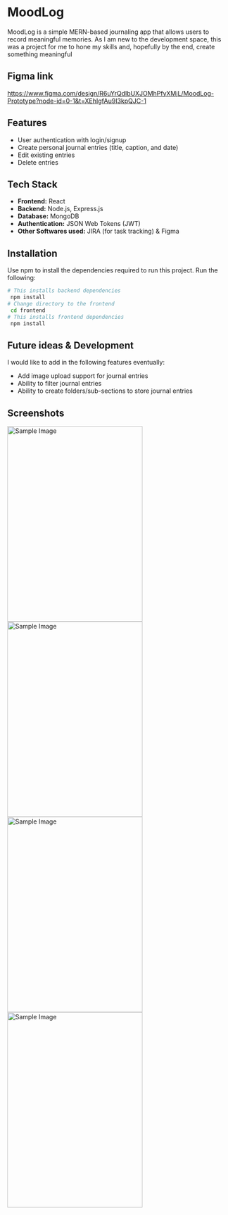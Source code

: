 # MoodLog

MoodLog is a simple MERN-based journaling app that allows users to record meaningful memories. As I am new to the development space, this was a project for me to hone my skills and, hopefully by the end, create something meaningful 

## Figma link
https://www.figma.com/design/R6uYrQdlbUXJOMhPfyXMjL/MoodLog-Prototype?node-id=0-1&t=XEhIgfAu9I3kpQJC-1

## Features

- User authentication with login/signup
- Create personal journal entries (title, caption, and date)
- Edit existing entries
- Delete entries

## Tech Stack

- **Frontend:** React  
- **Backend:** Node.js, Express.js  
- **Database:** MongoDB  
- **Authentication:** JSON Web Tokens (JWT)
- **Other Softwares used:** JIRA (for task tracking) & Figma

## Installation

Use npm to install the dependencies required to run this project. Run the following:

```bash
# This installs backend dependencies
 npm install
# Change directory to the frontend
 cd frontend
# This installs frontend dependencies
 npm install
```
## Future ideas & Development
I would like to add in the following features eventually:
- Add image upload support for journal entries
- Ability to filter journal entries
- Ability to create folders/sub-sections to store journal entries

## Screenshots
<img src="https://github.com/user-attachments/assets/04c9df8d-f216-44a6-9c16-5f03d096d18d" alt="Sample Image" width="307" height="444"> <img src="https://github.com/user-attachments/assets/bbb434d7-65d9-4c7b-a5be-0b401706bc69" alt="Sample Image" width="307" height="444"> <img src="https://github.com/user-attachments/assets/b866fe0b-bbbd-4c32-8f0c-87d775414877" alt="Sample Image" width="307" height="444"> <img src="https://github.com/user-attachments/assets/156f10b6-0f1e-4274-a7c6-cac8394555ed" alt="Sample Image" width="307" height="444">
